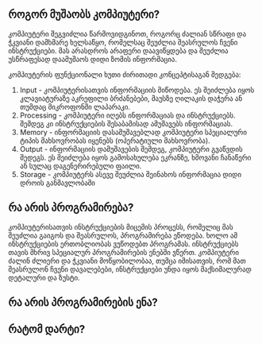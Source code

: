 ## როგორ მუშაობს კომპიუტერი?
კომპიუტერი შეგვიძლია წარმოვიდგინოთ, როგორც ძალიან სწრაფი და ჭკვიანი დამხმარე ხელსაწყო, რომელსაც შეუძლია შეასრულოს ჩვენი ინსტრუქციები. მას არასდროს არაფერი დაავიწყდება და შეუძლია უსწრაფესად დაამუშაოს დიდი ზომის ინფორმაცია.

კომპიუტერის ფუნქციონალი ხუთი ძირითადი კონცეპტისაგან შედგება:
 1. Input - კომპიუტერისათვის ინფორმაციის მიწოდება. ეს შეიძლება იყოს კლავიატურაზე აკრეფილი ბრძანებები, მაუსზე ღილაკის დაჭერა ან თუმდაც მიკროფონში ლაპარაკი.
 2. Processing - კომპიუტერი იღებს ინფორმაციას და ინსტრუქციებს. შემდეგ კი ინსტრუქციების შესაბამისად ამუშავებს ინფორმაციას.
 3. Memory - ინფორმაციის დასამუშავებლად კომპიუტერი სპეციალური ტიპის მახსოვრობას იყენებს (ოპერატიული მახსოვრობა). 
 4. Output - ინფორმაციის დამუშავების შემდეგ, კომპიუტერი გვაწვდის შედეგს. ეს შეიძლება იყოს გამოსახულება ეკრანზე, ხმოვანი ჩანაწერი ან სულაც დაგენერირებული ფაილი.
 5. Storage - კომპიუტერს ასევე შეუძლია შეინახოს ინფორმაცია დიდი დროის განმავლობაში
## რა არის პროგრამირება?
კომპიუტერისათვის ინსტრუქციების მიცემის პროცესს, რომელიც მას შეუძლია გაიგოს და შეასრულოს, პროგრამირება ეწოდება. ხოლო ამ ინსტრუქციების ერთობლიობას ვუწოდებთ პროგრამას. ინსტრუქციებს თავის მხრივ სპეციალურ პროგრამირების ენებში ვწერთ. კომპიუტერი ძალინ ძლიერი და ჭკვიანი მოწყობილობაა, თუმცა იმისათვის, რომ მათ შეასრულონ ჩვენი დავალებები, ინსტრუქციები უნდა იყოს მაქსიმალურად დეტალური და ზუსტი.

## რა არის პროგრამირების ენა?


## რატომ დარტი?

